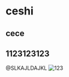 # ceshi 
## cece 
## 1123123123
@SLKAJLDAJKL 
![123](./blob/main/docs/md/lowallhaven-1jdky1.png)    